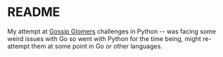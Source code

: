 # README

My attempt at [Gossip Glomers](https://fly.io/dist-sys/) challenges in Python -- was facing some weird issues with Go so went with Python for the time being,
might re-attempt them at some point in Go or other languages.
